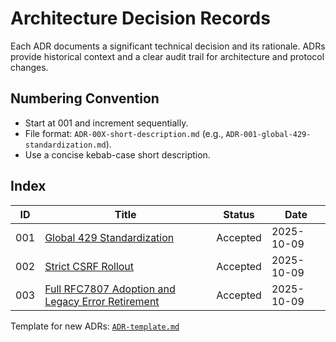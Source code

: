 # Architecture Decision Records

Each ADR documents a significant technical decision and its rationale. ADRs provide historical context and a clear audit trail for architecture and protocol changes.

## Numbering Convention

- Start at 001 and increment sequentially.
- File format: `ADR-00X-short-description.md` (e.g., `ADR-001-global-429-standardization.md`).
- Use a concise kebab-case short description.

## Index

| ID  | Title                      | Status   | Date       |
|-----|----------------------------|----------|------------|
| 001 | [Global 429 Standardization](./ADR-001-global-429-standardization.md) | Accepted | 2025-10-09 |
| 002 | [Strict CSRF Rollout](./ADR-002-strict-csrf-rollout.md)              | Accepted | 2025-10-09 |
| 003 | [Full RFC7807 Adoption and Legacy Error Retirement](./ADR-003-full-rfc7807-adoption.md) | Accepted | 2025-10-09 |

Template for new ADRs: [`ADR-template.md`](./ADR-template.md)
